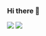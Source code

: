 ### Hi there 👋

<img src="https://img.shields.io/badge/C++-00599C?style=plastic&logo=c%2B%2B&logoColor=#00599C"/>
<img src="https://img.shields.io/badge/C#-512BD4?style=plastic&logo=csharp&logoColor=#00599C"/>
<!--
**JANGJAGUAR/JANGJAGUAR** is a ✨ _special_ ✨ repository because its `README.md` (this file) appears on your GitHub profile.

Here are some ideas to get you started:

- 🔭 I’m currently working on ...
- 🌱 I’m currently learning ...
- 👯 I’m looking to collaborate on ...
- 🤔 I’m looking for help with ...
- 💬 Ask me about ...
- 📫 How to reach me: ...
- 😄 Pronouns: ...
- ⚡ Fun fact: ...
-->
